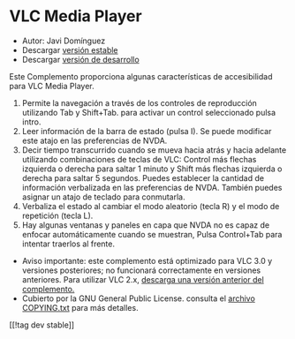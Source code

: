 # VLC Media Player #

* Autor: Javi Domínguez
* Descargar [versión estable][2]
* Descargar [versión de desarrollo][3]

Este Complemento proporciona algunas características de accesibilidad para
VLC Media Player.

1. Permite la navegación a través de los controles de reproducción
   utilizando Tab y Shift+Tab. para activar un control seleccionado pulsa
   intro.
2. Leer información de la barra de estado (pulsa I). Se puede modificar este
   atajo en las preferencias de NVDA.
3. Decir tiempo transcurrido cuando se mueva hacia atrás y hacia adelante
   utilizando combinaciones de teclas de VLC: Control más flechas izquierda
   o derecha para saltar 1 minuto y Shift más flechas izquierda o derecha
   para saltar 5 segundos. Puedes establecer la cantidad de información
   verbalizada en las preferencias de NVDA. También puedes asignar un atajo
   de teclado para conmutarla.
4. Verbaliza el estado al cambiar el modo aleatorio (tecla R) y el modo de
   repetición (tecla L).
5. Hay algunas ventanas y paneles en capa que NVDA no es capaz de enfocar
   automáticamente cuando se muestran, Pulsa Control+Tab para intentar
   traerlos al frente.

* Aviso importante: este complemento está optimizado para VLC 3.0 y
  versiones posteriores; no funcionará correctamente en versiones
  anteriores. Para utilizar VLC 2.x, [descarga una versión anterior del
  complemento.][1]
* Cubierto por la GNU General Public License. consulta el [archivo
  COPYING.txt](https://github.com/javidominguez/VLC/blob/master/COPYING.txt)
  para más detalles.

[[!tag dev stable]]

[1]: https://addons.nvda-project.org/files/get.php?file=vlc

[2]: https://addons.nvda-project.org/files/get.php?file=vlc-18

[3]: https://addons.nvda-project.org/files/get.php?file=vlc-dev
